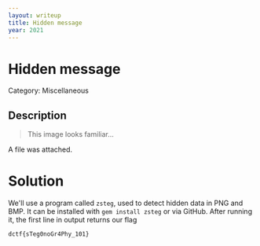 ```yaml
---
layout: writeup
title: Hidden message
year: 2021
---
```

# Hidden message
Category: Miscellaneous

## Description

> This image looks familiar...

A file was attached.  

# Solution

We'll use a program called `zsteg`, used to detect hidden data in PNG and BMP. It can be installed with `gem install zsteg` or via GitHub. After running it, the first line in output returns our flag
```
dctf{sTeg0noGr4Phy_101}
```